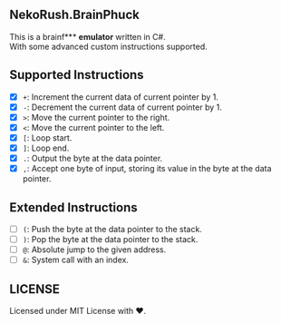 ## NekoRush.BrainPhuck
This is a brainf*** **emulator**  written in C#.  
With some advanced custom instructions supported.

## Supported Instructions
- [x] `+`: Increment the current data of current pointer by 1.
- [x] `-`: Decrement the current data of current pointer by 1.
- [x] `>`: Move the current pointer to the right.
- [x] `<`: Move the current pointer to the left.
- [x] `[`: Loop start.
- [x] `]`: Loop end.
- [x] `.`: Output the byte at the data pointer.
- [x] `,`: Accept one byte of input, storing its value in the byte at the data pointer.

## Extended Instructions
- [ ] `(`: Push the byte at the data pointer to the stack.
- [ ] `)`: Pop the byte at the data pointer to the stack.
- [ ] `@`: Absolute jump to the given address.
- [ ] `&`: System call with an index.

## LICENSE
Licensed under MIT License with ❤.

